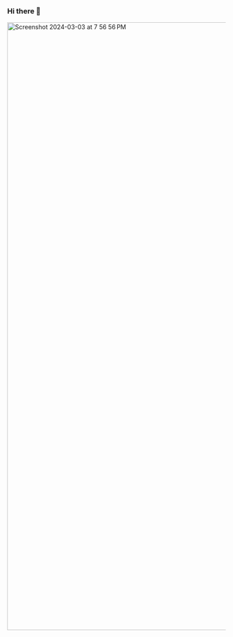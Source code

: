 ### Hi there 👋
<img width="1400" alt="Screenshot 2024-03-03 at 7 56 56 PM" src="https://github.com/shafeeqrahaman/shafeeqrahaman/assets/29007691/f3295205-27ca-4e62-8331-8450714faa7b">
<!--
**shafeeqrahaman/shafeeqrahaman** is a ✨ _special_ ✨ repository because its `README.md` (this file) appears on your GitHub profile.

Here are some ideas to get you started:

- 🔭 I’m currently working on ...
- 🌱 I’m currently learning ...
- 👯 I’m looking to collaborate on ...
- 🤔 I’m looking for help with ...
- 💬 Ask me about ...
- 📫 How to reach me: ...
- 😄 Pronouns: ...
- ⚡ Fun fact: ...
-->
